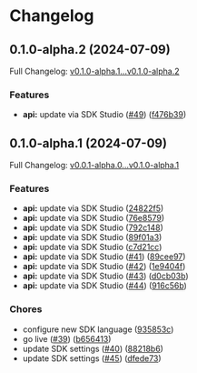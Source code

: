 # Changelog

## 0.1.0-alpha.2 (2024-07-09)

Full Changelog: [v0.1.0-alpha.1...v0.1.0-alpha.2](https://github.com/cyberapper/cadenza-lite-sdk-py/compare/v0.1.0-alpha.1...v0.1.0-alpha.2)

### Features

* **api:** update via SDK Studio ([#49](https://github.com/cyberapper/cadenza-lite-sdk-py/issues/49)) ([f476b39](https://github.com/cyberapper/cadenza-lite-sdk-py/commit/f476b39e3a3d40562cbd3108fa001b4c7da6d6bb))

## 0.1.0-alpha.1 (2024-07-09)

Full Changelog: [v0.0.1-alpha.0...v0.1.0-alpha.1](https://github.com/cyberapper/cadenza-lite-sdk-py/compare/v0.0.1-alpha.0...v0.1.0-alpha.1)

### Features

* **api:** update via SDK Studio ([24822f5](https://github.com/cyberapper/cadenza-lite-sdk-py/commit/24822f5085897b7e585ee9e55f54e16b4e30b050))
* **api:** update via SDK Studio ([76e8579](https://github.com/cyberapper/cadenza-lite-sdk-py/commit/76e85794d08c5446350936b751b3f8a8ad108e95))
* **api:** update via SDK Studio ([792c148](https://github.com/cyberapper/cadenza-lite-sdk-py/commit/792c148fdc93d6959c3e3e8ec98ae7aa00967936))
* **api:** update via SDK Studio ([89f01a3](https://github.com/cyberapper/cadenza-lite-sdk-py/commit/89f01a367a8b5c280929f66371ed86bf8730019d))
* **api:** update via SDK Studio ([c7d21cc](https://github.com/cyberapper/cadenza-lite-sdk-py/commit/c7d21cc7948393480c3524c8ac77e6ad17cbfd2b))
* **api:** update via SDK Studio ([#41](https://github.com/cyberapper/cadenza-lite-sdk-py/issues/41)) ([89cee97](https://github.com/cyberapper/cadenza-lite-sdk-py/commit/89cee974b239df4b70ea2f1e63c8584acdadb766))
* **api:** update via SDK Studio ([#42](https://github.com/cyberapper/cadenza-lite-sdk-py/issues/42)) ([1e9404f](https://github.com/cyberapper/cadenza-lite-sdk-py/commit/1e9404f6874224ed84bb91fad5625e5129949b86))
* **api:** update via SDK Studio ([#43](https://github.com/cyberapper/cadenza-lite-sdk-py/issues/43)) ([d0cb03b](https://github.com/cyberapper/cadenza-lite-sdk-py/commit/d0cb03bd862536cd9559a6cb0726c69274b0549b))
* **api:** update via SDK Studio ([#44](https://github.com/cyberapper/cadenza-lite-sdk-py/issues/44)) ([916c56b](https://github.com/cyberapper/cadenza-lite-sdk-py/commit/916c56b4bbe0a3872cecd7241181a4c5d46e5206))


### Chores

* configure new SDK language ([935853c](https://github.com/cyberapper/cadenza-lite-sdk-py/commit/935853c70ff995014db565bbbf1e1788f54b4340))
* go live ([#39](https://github.com/cyberapper/cadenza-lite-sdk-py/issues/39)) ([b656413](https://github.com/cyberapper/cadenza-lite-sdk-py/commit/b656413b30eb42d1a28f359a353429e81720fef0))
* update SDK settings ([#40](https://github.com/cyberapper/cadenza-lite-sdk-py/issues/40)) ([88218b6](https://github.com/cyberapper/cadenza-lite-sdk-py/commit/88218b6d501e24db8fd197fa16f3e1ad8e7d5901))
* update SDK settings ([#45](https://github.com/cyberapper/cadenza-lite-sdk-py/issues/45)) ([dfede73](https://github.com/cyberapper/cadenza-lite-sdk-py/commit/dfede73f6971e8ef05716aaa53c057ae6eb5b29d))
